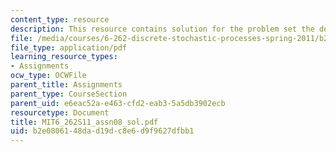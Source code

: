 ```yaml
---
content_type: resource
description: This resource contains solution for the problem set the derivation.
file: /media/courses/6-262-discrete-stochastic-processes-spring-2011/b2e0806148dad19dc8e6d9f9627dfbb1_MIT6_262S11_assn08_sol.pdf
file_type: application/pdf
learning_resource_types:
- Assignments
ocw_type: OCWFile
parent_title: Assignments
parent_type: CourseSection
parent_uid: e6eac52a-e463-cfd2-eab3-5a5db3902ecb
resourcetype: Document
title: MIT6_262S11_assn08_sol.pdf
uid: b2e08061-48da-d19d-c8e6-d9f9627dfbb1
---
```


